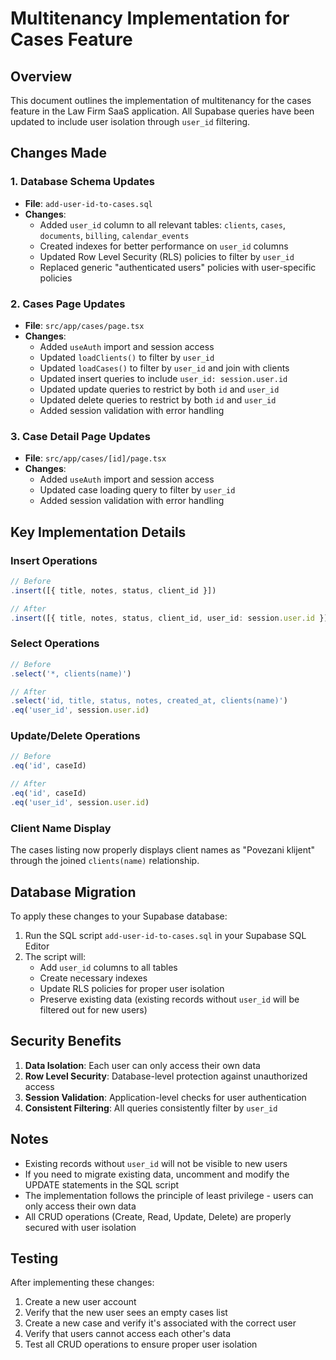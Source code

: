 # Multitenancy Implementation for Cases Feature

## Overview
This document outlines the implementation of multitenancy for the cases feature in the Law Firm SaaS application. All Supabase queries have been updated to include user isolation through `user_id` filtering.

## Changes Made

### 1. Database Schema Updates
- **File**: `add-user-id-to-cases.sql`
- **Changes**:
  - Added `user_id` column to all relevant tables: `clients`, `cases`, `documents`, `billing`, `calendar_events`
  - Created indexes for better performance on `user_id` columns
  - Updated Row Level Security (RLS) policies to filter by `user_id`
  - Replaced generic "authenticated users" policies with user-specific policies

### 2. Cases Page Updates
- **File**: `src/app/cases/page.tsx`
- **Changes**:
  - Added `useAuth` import and session access
  - Updated `loadClients()` to filter by `user_id`
  - Updated `loadCases()` to filter by `user_id` and join with clients
  - Updated insert queries to include `user_id: session.user.id`
  - Updated update queries to restrict by both `id` and `user_id`
  - Updated delete queries to restrict by both `id` and `user_id`
  - Added session validation with error handling

### 3. Case Detail Page Updates
- **File**: `src/app/cases/[id]/page.tsx`
- **Changes**:
  - Added `useAuth` import and session access
  - Updated case loading query to filter by `user_id`
  - Added session validation with error handling

## Key Implementation Details

### Insert Operations
```typescript
// Before
.insert([{ title, notes, status, client_id }])

// After
.insert([{ title, notes, status, client_id, user_id: session.user.id }])
```

### Select Operations
```typescript
// Before
.select('*, clients(name)')

// After
.select('id, title, status, notes, created_at, clients(name)')
.eq('user_id', session.user.id)
```

### Update/Delete Operations
```typescript
// Before
.eq('id', caseId)

// After
.eq('id', caseId)
.eq('user_id', session.user.id)
```

### Client Name Display
The cases listing now properly displays client names as "Povezani klijent" through the joined `clients(name)` relationship.

## Database Migration

To apply these changes to your Supabase database:

1. Run the SQL script `add-user-id-to-cases.sql` in your Supabase SQL Editor
2. The script will:
   - Add `user_id` columns to all tables
   - Create necessary indexes
   - Update RLS policies for proper user isolation
   - Preserve existing data (existing records without `user_id` will be filtered out for new users)

## Security Benefits

1. **Data Isolation**: Each user can only access their own data
2. **Row Level Security**: Database-level protection against unauthorized access
3. **Session Validation**: Application-level checks for user authentication
4. **Consistent Filtering**: All queries consistently filter by `user_id`

## Notes

- Existing records without `user_id` will not be visible to new users
- If you need to migrate existing data, uncomment and modify the UPDATE statements in the SQL script
- The implementation follows the principle of least privilege - users can only access their own data
- All CRUD operations (Create, Read, Update, Delete) are properly secured with user isolation

## Testing

After implementing these changes:
1. Create a new user account
2. Verify that the new user sees an empty cases list
3. Create a new case and verify it's associated with the correct user
4. Verify that users cannot access each other's data
5. Test all CRUD operations to ensure proper user isolation
